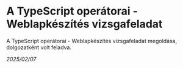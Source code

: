 # A TypeScript operátorai - Weblapkészítés vizsgafeladat 

A TypeScript operátorai - Weblapkészítés vizsgafeladat megoldása, dolgozatként volt feladva.

*2025/02/07*
